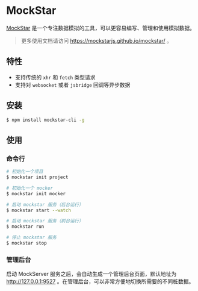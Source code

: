 # MockStar

[MockStar](https://github.com/mockstarjs/mockstar) 是一个专注数据模拟的工具，可以更容易编写、管理和使用模拟数据。

> 更多使用文档请访问 https://mockstarjs.github.io/mockstar/ 。

## 特性

- 支持传统的 `xhr` 和 `fetch` 类型请求
- 支持对 `websocket` 或者 `jsbridge` 回调等异步数据

## 安装

```bash
$ npm install mockstar-cli -g
```

## 使用

### 命令行

```bash
# 初始化一个项目
$ mockstar init project

# 初始化一个 mocker
$ mockstar init mocker

# 启动 mockstar 服务（后台运行）
$ mockstar start --watch

# 启动 mockstar 服务（前台运行）
$ mockstar run

# 停止 mockstar 服务
$ mockstar stop
```

### 管理后台

启动 MockServer 服务之后，会自动生成一个管理后台页面，默认地址为 http://127.0.0.1:9527 。在管理后台，可以非常方便地切换所需要的不同桩数据。
